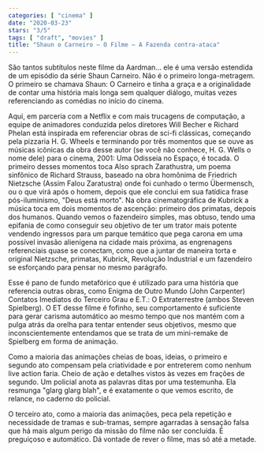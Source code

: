 ```yaml
---
categories: [ "cinema" ]
date: "2020-03-23"
stars: "3/5"
tags: [ "draft", "movies" ]
title: "Shaun o Carneiro – O Filme – A Fazenda contra-ataca"
---
```

São tantos subtítulos neste filme da Aardman... ele é uma versão estendida de um episódio da série Shaun Carneiro. Não é o primeiro longa-metragem. O primeiro se chamava Shaun: O Carneiro e tinha a graça e a originalidade de contar uma história mais longa sem qualquer diálogo, muitas vezes referenciando as comédias no início do cinema.

Aqui, em parceria com a Netflix e com mais trucagens de computação, a equipe de animadores conduzida pelos diretores Will Becher e Richard Phelan está inspirada em referenciar obras de sci-fi clássicas, começando pela pizzaria H. G. Wheels e terminando por três momentos que se ouve as músicas icônicas da obra desse autor (se você não conhece, H. G. Wells o nome dele) para o cinema, 2001: Uma Odisseia no Espaço, é tocada. O primeiro desses momentos toca Also sprach Zarathustra, um poema sinfônico de Richard Strauss, baseado na obra homônima de Friedrich Nietzsche (Assim Falou Zaratustra) onde foi cunhado o termo Übermensch, ou o que virá após o homem, depois que ele conclui em sua fatídica frase pós-iluminismo, "Deus está morto". Na obra cinematográfica de Kubrick a música toca em dois momentos de ascenção: primeiro dos primatas, depois dos humanos. Quando vemos o fazendeiro simples, mas obtuso, tendo uma epifania de como conseguir seu objetivo de ter um trator mais potente vendendo ingressos para um parque temático que pega carona em uma possível invasão alienígena na cidade mais próxima, as engrenagens referenciais quase se conectam, como que a juntar de maneira torta e original Nietzsche, primatas, Kubrick, Revolução Industrial e um fazendeiro se esforçando para pensar no mesmo parágrafo.

Esse é pano de fundo metafórico que é utilizado para uma história que referencia outras obras, como Enigma de Outro Mundo (John Carpenter) Contatos Imediatos do Terceiro Grau e E.T.: O Extraterrestre (ambos Steven Spielberg). O ET desse filme é fofinho, seu comportamento é suficiente para gerar carisma automático ao mesmo tempo que nos mantém com a pulga atrás da orelha para tentar entender seus objetivos, mesmo que inconscientemente entendamos que se trata de um mini-remake de Spielberg em forma de animação.

Como a maioria das animações cheias de boas, ideias, o primeiro e segundo ato compensam pela criatividade e por entreterem como nenhum live action faria. Cheio de ação e detalhes vistos às vezes em frações de segundo. Um policial anota as palavras ditas por uma testemunha. Ela resmunga "glarg glarg blah", e é exatamente o que vemos escrito, de relance, no caderno do policial.

O terceiro ato, como a maioria das animações, peca pela repetição e necessidade de tramas e sub-tramas, sempre agarradas à sensação falsa que há mais algum perigo da missão do filme não ser concluída. É preguiçoso e automático. Dá vontade de rever o filme, mas só até a metade.
